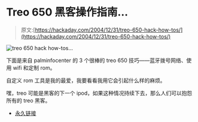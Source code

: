 # Treo 650 黑客操作指南…

> 原文:[https://hackaday.com/2004/12/31/treo-650-hack-how-tos/](https://hackaday.com/2004/12/31/treo-650-hack-how-tos/)

![treo 650 hack how-tos...](img/49c517d39a87e2ae2d6835653879accc.png)

下面是来自 palminfocenter 的 3 个很棒的 treo 650 技巧——蓝牙拨号网络、使用 wifi 和定制 rom。

自定义 rom 工具是我的最爱，我要看看我用它会引起什么样的麻烦。

嘿，treo 可能是黑客的下一个 ipod，如果这种情况持续下去，那么人们可以抱怨所有的 treo 黑客。

*   [永久链接](http://www.palminfocenter.com/view_story.asp?ID=7443)